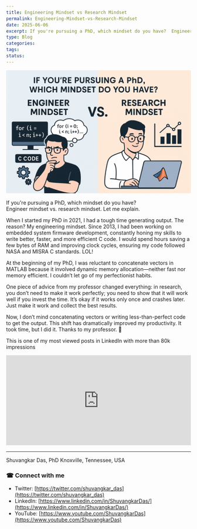 ```yaml
---
title: Engineering Mindset vs Research Mindset
permalink: Engineering-Mindset-vs-Research-Mindset
date: 2025-06-06
excerpt: If you're pursuing a PhD, which mindset do you have?  Engineer mindset vs. research mindset. Let me explain.
type: Blog
categories: 
tags: 
status:
---
```

![Image](/assets/images/Pasted-image-20250606065816.png)

If you're pursuing a PhD, which mindset do you have?  
Engineer mindset vs. research mindset. Let me explain.  
  
  
When I started my PhD in 2021, I had a tough time generating output. The reason? My engineering mindset. Since 2013, I had been working on embedded system firmware development, constantly honing my skills to write better, faster, and more efficient C code. I would spend hours saving a few bytes of RAM and improving clock cycles, ensuring my code followed NASA and MISRA C standards. LOL!  
  
At the beginning of my PhD, I was reluctant to concatenate vectors in MATLAB because it involved dynamic memory allocation—neither fast nor memory efficient. I couldn’t let go of my perfectionist habits.  
  
One piece of advice from my professor changed everything: in research, you don’t need to make it work perfectly; you need to show that it will work well if you invest the time. It’s okay if it works only once and crashes later. Just make it work and collect the best results.  
  
Now, I don’t mind concatenating vectors or writing less-than-perfect code to get the output. This shift has dramatically improved my productivity. It took time, but I did it. Thanks to my professor. 🙏  


This is one of my most viewed posts in LinkedIn with more than 80k impressions
<iframe src="https://www.linkedin.com/embed/feed/update/urn:li:share:7209375038364360704?collapsed=1" height="245" width="504" frameborder="0" allowfullscreen="" title="Embedded post"></iframe>


---
Shuvangkar Das, PhD
Knoxville, Tennessee, USA

### ☎ Connect with me
- Twitter: [https://twitter.com/shuvangkar_das](https://twitter.com/shuvangkar_das)
- LinkedIn: [https://www.linkedin.com/in/ShuvangkarDas/](https://www.linkedin.com/in/ShuvangkarDas/)
- YouTube: [https://www.youtube.com/ShuvangkarDas](https://www.youtube.com/ShuvangkarDas)



